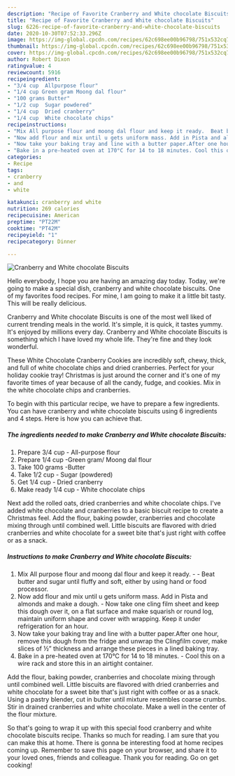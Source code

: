 ```yaml
---
description: "Recipe of Favorite Cranberry and White chocolate Biscuits"
title: "Recipe of Favorite Cranberry and White chocolate Biscuits"
slug: 6226-recipe-of-favorite-cranberry-and-white-chocolate-biscuits
date: 2020-10-30T07:52:33.296Z
image: https://img-global.cpcdn.com/recipes/62c698ee00b96798/751x532cq70/cranberry-and-white-chocolate-biscuits-recipe-main-photo.jpg
thumbnail: https://img-global.cpcdn.com/recipes/62c698ee00b96798/751x532cq70/cranberry-and-white-chocolate-biscuits-recipe-main-photo.jpg
cover: https://img-global.cpcdn.com/recipes/62c698ee00b96798/751x532cq70/cranberry-and-white-chocolate-biscuits-recipe-main-photo.jpg
author: Robert Dixon
ratingvalue: 4
reviewcount: 5916
recipeingredient:
- "3/4 cup  Allpurpose flour"
- "1/4 cup Green gram Moong dal flour"
- "100 grams Butter"
- "1/2 cup  Sugar powdered"
- "1/4 cup  Dried cranberry"
- "1/4 cup  White chocolate chips"
recipeinstructions:
- "Mix All purpose flour and moong dal flour and keep it ready.  Beat butter and sugar until fluffy and soft, either by using hand or food processor."
- "Now add flour and mix until u gets uniform mass. Add in Pista and almonds and make a dough. Now take one cling film sheet and keep this dough over it, on a flat surface and make squarish or round log, maintain uniform shape and cover with wrapping. Keep it under refrigeration for an hour."
- "Now take your baking tray and line with a butter paper.After one hour, remove this dough from the fridge and unwrap the Clingfilm cover, make slices of ½” thickness and arrange these pieces in a lined baking tray."
- "Bake in a pre-heated oven at 170°C for 14 to 18 minutes. Cool this on a wire rack and store this in an airtight container."
categories:
- Recipe
tags:
- cranberry
- and
- white

katakunci: cranberry and white 
nutrition: 269 calories
recipecuisine: American
preptime: "PT22M"
cooktime: "PT42M"
recipeyield: "1"
recipecategory: Dinner

---
```



![Cranberry and White chocolate Biscuits](https://img-global.cpcdn.com/recipes/62c698ee00b96798/751x532cq70/cranberry-and-white-chocolate-biscuits-recipe-main-photo.jpg)

Hello everybody, I hope you are having an amazing day today. Today, we're going to make a special dish, cranberry and white chocolate biscuits. One of my favorites food recipes. For mine, I am going to make it a little bit tasty. This will be really delicious.

Cranberry and White chocolate Biscuits is one of the most well liked of current trending meals in the world. It's simple, it is quick, it tastes yummy. It's enjoyed by millions every day. Cranberry and White chocolate Biscuits is something which I have loved my whole life. They're fine and they look wonderful.

These White Chocolate Cranberry Cookies are incredibly soft, chewy, thick, and full of white chocolate chips and dried cranberries. Perfect for your holiday cookie tray! Christmas is just around the corner and it&#39;s one of my favorite times of year because of all the candy, fudge, and cookies. Mix in the white chocolate chips and cranberries.


To begin with this particular recipe, we have to prepare a few ingredients. You can have cranberry and white chocolate biscuits using 6 ingredients and 4 steps. Here is how you can achieve that.

<!--inarticleads1-->

##### The ingredients needed to make Cranberry and White chocolate Biscuits:

1. Prepare 3/4 cup - All-purpose flour
1. Prepare 1/4 cup -Green gram/ Moong dal flour
1. Take 100 grams -Butter
1. Take 1/2 cup - Sugar (powdered)
1. Get 1/4 cup - Dried cranberry
1. Make ready 1/4 cup - White chocolate chips


Next add the rolled oats, dried cranberries and white chocolate chips. I&#39;ve added white chocolate and cranberries to a basic biscuit recipe to create a Christmas feel. Add the flour, baking powder, cranberries and chocolate mixing through until combined well. Little biscuits are flavored with dried cranberries and white chocolate for a sweet bite that&#39;s just right with coffee or as a snack. 

<!--inarticleads2-->

##### Instructions to make Cranberry and White chocolate Biscuits:

1. Mix All purpose flour and moong dal flour and keep it ready. -  - Beat butter and sugar until fluffy and soft, either by using hand or food processor.
1. Now add flour and mix until u gets uniform mass. Add in Pista and almonds and make a dough. - Now take one cling film sheet and keep this dough over it, on a flat surface and make squarish or round log, maintain uniform shape and cover with wrapping. Keep it under refrigeration for an hour.
1. Now take your baking tray and line with a butter paper.After one hour, remove this dough from the fridge and unwrap the Clingfilm cover, make slices of ½” thickness and arrange these pieces in a lined baking tray.
1. Bake in a pre-heated oven at 170°C for 14 to 18 minutes. - Cool this on a wire rack and store this in an airtight container.


Add the flour, baking powder, cranberries and chocolate mixing through until combined well. Little biscuits are flavored with dried cranberries and white chocolate for a sweet bite that&#39;s just right with coffee or as a snack. Using a pastry blender, cut in butter until mixture resembles coarse crumbs. Stir in drained cranberries and white chocolate. Make a well in the center of the flour mixture. 

So that's going to wrap it up with this special food cranberry and white chocolate biscuits recipe. Thanks so much for reading. I am sure that you can make this at home. There is gonna be interesting food at home recipes coming up. Remember to save this page on your browser, and share it to your loved ones, friends and colleague. Thank you for reading. Go on get cooking!
